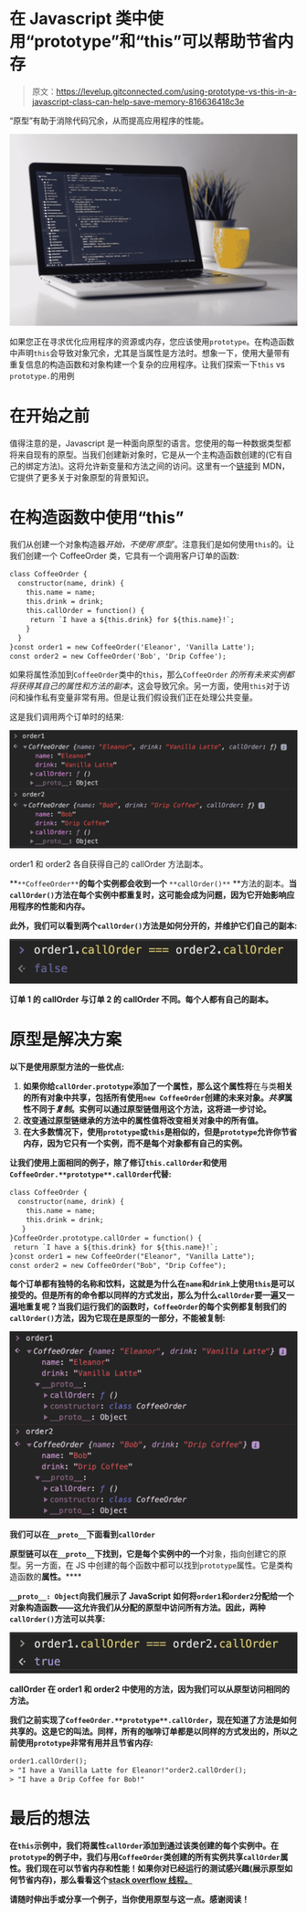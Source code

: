 # 在 Javascript 类中使用“prototype”和“this”可以帮助节省内存

> 原文：<https://levelup.gitconnected.com/using-prototype-vs-this-in-a-javascript-class-can-help-save-memory-816636418c3e>

“原型”有助于消除代码冗余，从而提高应用程序的性能。

![](img/6326e1b2eee673bfaf5750807371a948.png)

如果您正在寻求优化应用程序的资源或内存，您应该使用`prototype`。在构造函数中声明`this`会导致对象冗余，尤其是当属性是方法时。想象一下，使用大量带有重复信息的构造函数和对象构建一个复杂的应用程序。让我们探索一下`this` vs `prototype.`的用例

# 在开始之前

值得注意的是，Javascript 是一种面向原型的语言。您使用的每一种数据类型都将来自现有的原型。当我们创建新对象时，它是从一个主构造函数创建的(它有自己的绑定方法)。这将允许新变量和方法之间的访问。这里有一个[链接](https://developer.mozilla.org/en-US/docs/Learn/JavaScript/Objects/Object_prototypes)到 MDN，它提供了更多关于对象原型的背景知识。

# 在构造函数中使用“this”

我们从创建一个对象构造器*开始，不使用‘原型’*。注意我们是如何使用`this`的。让我们创建一个 CoffeeOrder 类，它具有一个调用客户订单的函数:

```
class CoffeeOrder {
  constructor(name, drink) {
    this.name = name;
    this.drink = drink;
    this.callOrder = function() {
     return `I have a ${this.drink} for ${this.name}!`;
    }
  }
}const order1 = new CoffeeOrder('Eleanor', 'Vanilla Latte');
const order2 = new CoffeeOrder('Bob', 'Drip Coffee');
```

如果将属性添加到`CoffeeOrder`类中的`this`，那么`CoffeeOrder` *的所有未来实例都将获得其自己的属性和方法的副本*，这会导致冗余。另一方面，使用`this`对于访问和操作私有变量非常有用。但是让我们假设我们正在处理公共变量。

这是我们调用两个订单时的结果:

![](img/72d96cff5bb74a1303e670f61d2192fe.png)

order1 和 order2 各自获得自己的 callOrder 方法副本。

**`**CoffeeOrder**`**的每个实例都会收到一个** `**callOrder()**` **方法的副本。**当`callOrder()`方法在每个实例中都重复时，这可能会成为问题，因为它开始影响应用程序的性能和内存。**

**此外，我们可以看到两个`callOrder()`方法是如何分开的，并维护它们自己的副本:**

**![](img/e7556b88ecd79b6a87e94d10b000c9cf.png)**

**订单 1 的 callOrder 与订单 2 的 callOrder 不同。每个人都有自己的副本。**

# **原型是解决方案**

**以下是使用原型方法的一些优点:**

1.  **如果你给`callOrder.prototype`添加了一个属性，那么这个属性将**在与类**相关的所有对象中共享，包括所有使用`new CoffeeOrder`创建的未来对象。*共享*属性不同于*复制*。实例可以通过原型链借用这个方法，这将进一步讨论。**
2.  **改变通过原型链继承的方法中的属性值将改变相关对象中的所有值。**
3.  **在大多数情况下，使用`prototype`或`this`是相似的，但是`prototype`允许你节省内存，因为它只有一个实例，而不是每个对象都有自己的实例。**

**让我们使用上面相同的例子，除了修订`this.callOrder`和使用`CoffeeOrder.**prototype**.callOrder`代替:**

```
class CoffeeOrder {
  constructor(name, drink) {
    this.name = name;
    this.drink = drink;
   }
}CoffeeOrder.prototype.callOrder = function() {
 return `I have a ${this.drink} for ${this.name}!`;
}const order1 = new CoffeeOrder("Eleanor", "Vanilla Latte");
const order2 = new CoffeeOrder("Bob", "Drip Coffee");
```

**每个订单都有独特的名称和饮料，这就是为什么在`name`和`drink`上使用`this`是可以接受的。但是所有的命令都以同样的方式发出，那么为什么`callOrder`要一遍又一遍地重复呢？当我们运行我们的函数时，`CoffeeOrder`的每个实例都复制我们的`callOrder()`方法，因为它现在是原型的一部分，不能被复制:**

**![](img/8e0eec11bdda8a23f8ad4b1db210e71f.png)**

**我们可以在`__proto__`下面看到`callOrder`**

**原型链可以在`__proto__`下找到，它是每个实例中的一个**对象，指向创建它的原型。另一方面，在 JS 中创建的每个函数中都可以找到`prototype`属性。它是类构造函数的**属性。******

**`__proto__: Object`向我们展示了 JavaScript 如何将`order1`和`order2`分配给一个对象构造函数——这允许我们从分配的原型中访问所有方法。因此，两种`callOrder()`方法可以共享:**

**![](img/813caf2c5e8114198a48b66a0bbd6d79.png)**

**callOrder 在 order1 和 order2 中使用的方法，因为我们可以从原型访问相同的方法。**

**我们之前实现了`CoffeeOrder.**prototype**.callOrder`，现在知道了方法是如何共享的。这是它的叫法。同样，所有的咖啡订单都是以同样的方式发出的，所以之前使用`prototype`非常有用并且节省内存:**

```
order1.callOrder();
> "I have a Vanilla Latte for Eleanor!"order2.callOrder();
> "I have a Drip Coffee for Bob!"
```

# **最后的想法**

**在`this`示例中，我们将属性`callOrder`添加到通过该类创建的每个实例中。在`prototype`的例子中，我们与用`CoffeeOrder`类创建的所有实例共享`callOrder`属性。我们现在可以节省内存和性能！如果你对已经运行的测试感兴趣(展示原型如何节省内存)，那么看看这个[stack overflow 线程。](https://stackoverflow.com/a/3493725/12375740)**

**请随时伸出手或分享一个例子，当你使用原型与这一点。感谢阅读！**